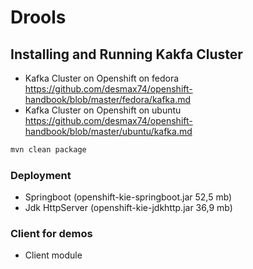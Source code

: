 # Drools 

## Installing and Running Kakfa Cluster
- Kafka Cluster on Openshift on fedora
https://github.com/desmax74/openshift-handbook/blob/master/fedora/kafka.md
- Kafka Cluster on Openshift on ubuntu
https://github.com/desmax74/openshift-handbook/blob/master/ubuntu/kafka.md

```sh
mvn clean package
```
### Deployment

- Springboot     (openshift-kie-springboot.jar 52,5 mb)
- Jdk HttpServer (openshift-kie-jdkhttp.jar 36,9 mb)

### Client for demos
- Client module 
